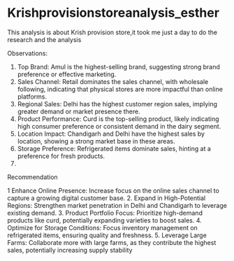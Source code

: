 # Krishprovisionstoreanalysis_esther
This analysis is about Krish provision store,it took me just a day to do the research and the analysis

Observations:

1. Top Brand: Amul is the highest-selling brand, suggesting strong brand preference or effective marketing.
2. Sales Channel: Retail dominates the sales channel, with wholesale following, indicating that physical stores are more impactful than online platforms.
3. Regional Sales: Delhi has the highest customer region sales, implying greater demand or market presence there.
4. Product Performance: Curd is the top-selling product, likely indicating high consumer preference or consistent demand in the dairy segment.
5. Location Impact: Chandigarh and Delhi have the highest sales by location, showing a strong market base in these areas.
6. Storage Preference: Refrigerated items dominate sales, hinting at a preference for fresh products.
7. 
Recommendation

1 Enhance Online Presence: Increase focus on the online sales channel to capture a growing digital customer base.
2. Expand in High-Potential Regions: Strengthen market penetration in Delhi and Chandigarh to leverage existing demand.
3. Product Portfolio Focus: Prioritize high-demand products like curd, potentially expanding varieties to boost sales.
4. Optimize for Storage Conditions: Focus inventory management on refrigerated items, ensuring quality and freshness.
5. Leverage Large Farms: Collaborate more with large farms, as they contribute the highest sales, potentially increasing supply stability
